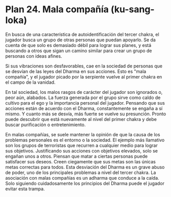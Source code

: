 # Plan 24. Mala compañía (ku-sang-loka)

En busca de una característica de autoidentificación del tercer chakra, el jugador busca un grupo de otras personas que puedan apoyarlo. Se da cuenta de que solo es demasiado débil para lograr sus planes, y está buscando a otros que sigan un camino similar para crear un grupo de personas con ideas afines.

Si sus vibraciones son desfavorables, cae en la sociedad de personas que se desvían de las leyes del Dharma en sus acciones. Esto es "mala compañía", y el jugador picado por la serpiente vuelve al primer chakra en el campo de la vanidad.

En tal sociedad, los malos rasgos de carácter del jugador son ignorados o, peor aún, alabados. La fuerza generada por el grupo sirve como caldo de cultivo para el ego y la importancia personal del jugador. Pensando que sus acciones están de acuerdo con el Dharma, constantemente se engaña a sí mismo. Y cuanto más se desvía, más fuerte se vuelve su presunción. Pronto puede descubrir que está nuevamente al nivel del primer chakra y debe buscar purificación o entretenimiento.

En malas compañías, se suele mantener la opinión de que la causa de los problemas personales es el entorno o la sociedad. El ejemplo más llamativo son los grupos de terroristas que recurren a cualquier medio para lograr sus objetivos. Justificando sus acciones con objetivos elevados, solo se engañan unos a otros. Piensan que matar a ciertas personas puede satisfacer sus deseos. Creen ciegamente que sus metas son las únicas metas correctas para todos. Esta desviación del Dharma es un grave abuso de poder, uno de los principales problemas a nivel del tercer chakra. La asociación con malas compañías es un adharma que conduce a la caída. Solo siguiendo cuidadosamente los principios del Dharma puede el jugador evitar esta trampa.
